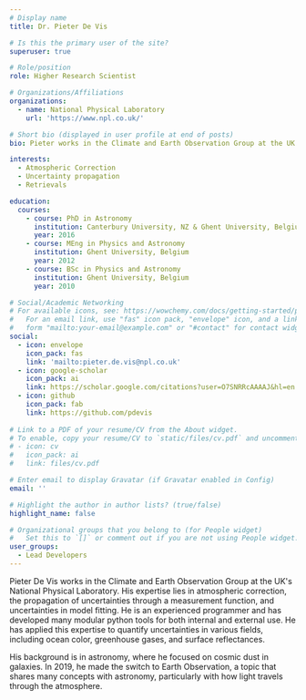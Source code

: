```yaml
---
# Display name
title: Dr. Pieter De Vis

# Is this the primary user of the site?
superuser: true

# Role/position
role: Higher Research Scientist

# Organizations/Affiliations
organizations:
  - name: National Physical Laboratory
    url: 'https://www.npl.co.uk/'

# Short bio (displayed in user profile at end of posts)
bio: Pieter works in the Climate and Earth Observation Group at the UK's National Physical Laboratory. His expertise lies in atmospheric correction, the propagation of uncertainties through a measurement function, and uncertainties in model fitting.

interests:
  - Atmospheric Correction
  - Uncertainty propagation
  - Retrievals

education:
  courses:
    - course: PhD in Astronomy
      institution: Canterbury University, NZ & Ghent University, Belgium
      year: 2016
    - course: MEng in Physics and Astronomy
      institution: Ghent University, Belgium
      year: 2012
    - course: BSc in Physics and Astronomy
      institution: Ghent University, Belgium
      year: 2010

# Social/Academic Networking
# For available icons, see: https://wowchemy.com/docs/getting-started/page-builder/#icons
#   For an email link, use "fas" icon pack, "envelope" icon, and a link in the
#   form "mailto:your-email@example.com" or "#contact" for contact widget.
social:
  - icon: envelope
    icon_pack: fas
    link: 'mailto:pieter.de.vis@npl.co.uk'
  - icon: google-scholar
    icon_pack: ai
    link: https://scholar.google.com/citations?user=O7SNRRcAAAAJ&hl=en
  - icon: github
    icon_pack: fab
    link: https://github.com/pdevis
    
# Link to a PDF of your resume/CV from the About widget.
# To enable, copy your resume/CV to `static/files/cv.pdf` and uncomment the lines below.
# - icon: cv
#   icon_pack: ai
#   link: files/cv.pdf

# Enter email to display Gravatar (if Gravatar enabled in Config)
email: ''

# Highlight the author in author lists? (true/false)
highlight_name: false

# Organizational groups that you belong to (for People widget)
#   Set this to `[]` or comment out if you are not using People widget.
user_groups:
  - Lead Developers
---
```


Pieter De Vis works in the Climate and Earth Observation Group at the UK's National Physical Laboratory. His expertise lies in atmospheric correction, the propagation of uncertainties through a measurement function, and uncertainties in model fitting. He is an experienced programmer and has developed many modular python tools for both internal and external use. He has applied this expertise to quantify uncertainties in various fields, including ocean color, greenhouse gases, and surface reflectances.

His background is in astronomy, where he focused on cosmic dust in galaxies. In 2019, he made the switch to Earth Observation, a topic that shares many concepts with astronomy, particularly with how light travels through the atmosphere. 
